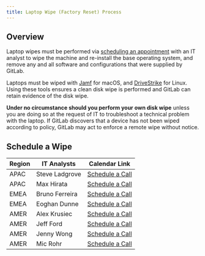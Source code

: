 ```yaml
---
title: Laptop Wipe (Factory Reset) Process
---
```


## Overview

Laptop wipes must be performed via [scheduling an appointment](#schedule-a-wipe) with an IT analyst to wipe the machine and re-install the base operating system, and remove any and all software and configurations that were supplied by GitLab.

Laptops must be wiped with [Jamf](/handbook/security/corporate/systems/jamf) for macOS, and [DriveStrike](/handbook/security/corporate/systems/drivestrike) for Linux. Using these tools ensures a clean disk wipe is performed and GitLab can retain evidence of the disk wipe.

**Under no circumstance should you perform your own disk wipe** unless you are doing so at the request of IT to troubleshoot a technical problem with the laptop. If GitLab discovers that a device has not been wiped according to policy, GitLab may act to enforce a remote wipe without notice.

## Schedule a Wipe

| Region | IT Analysts    | Calendar Link                                                    |
|--------|----------------|------------------------------------------------------------------|
| APAC   | Steve Ladgrove | [Schedule a Call](https://calendar.app.google/sno1aJBB9YhQUHXh8) |
| APAC   | Max Hirata     | [Schedule a Call](https://calendar.app.google/CMK6dKUN2otv1wsWA) |
| EMEA   | Bruno Ferreira | [Schedule a Call](https://calendar.app.google/zKj8AH9c8VmAcYX48) |
| EMEA   | Eoghan Dunne   | [Schedule a Call](https://calendar.app.google/BXECy3uLpUKdNbHe6) |
| AMER   | Alex Krusiec   | [Schedule a Call](https://calendar.app.google/xsTHAQWxHmT3tpr86) |
| AMER   | Jeff Ford      | [Schedule a Call](https://calendar.app.google/Qc1wwN94q6RqEyGL9) |
| AMER   | Jenny Wong     | [Schedule a Call](https://calendar.app.google/HJoCYkbf4XnApqSU6) |
| AMER   | Mic Rohr       | [Schedule a Call](https://calendar.app.google/QrBCkxhvAxkhA36M8) |
